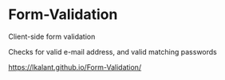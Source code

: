 # Form-Validation

Client-side form validation

Checks for valid e-mail address, and valid matching passwords

https://lkalant.github.io/Form-Validation/
